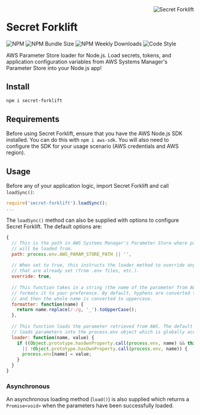 <img src="https://i.imgur.com/jfrPJpQ.png?1" alt="Secret Forklift" align="right" />

# Secret Forklift

![NPM](https://img.shields.io/npm/v/secret-forklift)
![NPM Bundle Size](https://img.shields.io/bundlephobia/min/secret-forklift)
![NPM Weekly Downloads](https://img.shields.io/npm/dw/secret-forklift)
![Code Style](https://img.shields.io/badge/code%20style-airbnb-blueviolet)

AWS Parameter Store loader for Node.js. Load secrets, tokens, and application configuration variables from AWS Systems Manager's Parameter Store into your Node.js app!

## Install

```bash
npm i secret-forklift
```

## Requirements

Before using Secret Forklift, ensure that you have the AWS Node.js SDK installed. You can do this with `npm i aws-sdk`. You will also need to configure the SDK for your usage scenario (AWS credentials and AWS region).

## Usage

Before any of your application logic, import Secret Forklift and call `loadSync()`:  

```js
require('secret-forklift').loadSync();
...
```

The `loadSync()` method can also be supplied with options to configure Secret Forklift. The default options are:  

```js
{
  // This is the path in AWS Systems Manager's Parameter Store where parameters
  // will be loaded from.
  path: process.env.AWS_PARAM_STORE_PATH || '',
  
  // When set to true, this instructs the loader method to override any parameters
  // that are already set (from .env files, etc.).
  override: true,
  
  // This function takes in a string (the name of the parameter from AWS) and
  // formats it to your preference. By default, hyphens are converted to underscores
  // and then the whole name is converted to uppercase.
  formatter: function(name) {
    return name.replace(/-/g, '_').toUpperCase();
  },
  
  // This function loads the parameter retrieved from AWS. The default implementation
  // loads parameters into the process.env object which is globally access in Node.
  loader: function(name, value) {
  	if ((Object.prototype.hasOwnProperty.call(process.env, name) && this.override)
      || !Object.prototype.hasOwnProperty.call(process.env, name)) {
      process.env[name] = value;
    }
  }
}
```

### Asynchronous

An asynchronous loading method (`load()`) is also supplied which returns a `Promise<void>` when the parameters have been successfully loaded.
